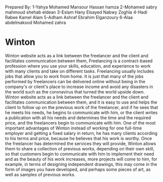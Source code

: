 Prepared By: 
1-Yahya Mohamed Mansour Hassan hamza 
2-Mohamed sabry mahmoud shehab eldean 
3-Eslam Hany Elsayed Nabwy Zoghla 
4-Hadi Rabee Kamel Alam 
5-Adham Ashraf Ebrahim Elganzoury 
6-Alaa abdelmaksod Mohamed zahra 
# Winton
Winton website acts as a link between the freelancer and the client and  facilitates communication between them,
Freelancing is a contract-based profession where you use your skills, 
education, and experience to work with many clients and take on different 
tasks. Freelancing usually includes jobs that allow you to work from home. 
It is just that many of the jobs performed by freelancers can be delivered 
online without being in the company's or client's place to increase income 
and avoid any disasters in the world such as the coronavirus that turned 
the world upside down.
Winton website acts as a link between the freelancer and the client and 
facilitates communication between them, and it is easy to use and helps the 
client to follow up on the previous work of the freelancer, and if he sees that 
he meets his needs, he begins to communicate with him, or the client 
writes a publication with all his needs and determines the time and the 
required price, and the freelancers begin to communicate with him.
One of the most important advantages of Winton instead of working for one 
full-time employer and getting a fixed salary in return, he has many clients 
according to his terms and price, because he believes that his work is 
worthy. 
Once the freelancer has determined the services they will provide, Winton 
allows them to share a collection of previous works, depending on their 
own skill, so that customers begin to communicate with him to implement 
their need and as the beauty of his work increases, more projects will come 
to him, for example, in terms of designing independent drawings, this may 
come in the form of images you have developed, and perhaps some pieces 
of art, as well as samples of previous works.
